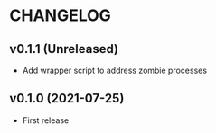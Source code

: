 # CHANGELOG

## v0.1.1 (Unreleased)

  * Add wrapper script to address zombie processes

## v0.1.0 (2021-07-25)

  * First release
